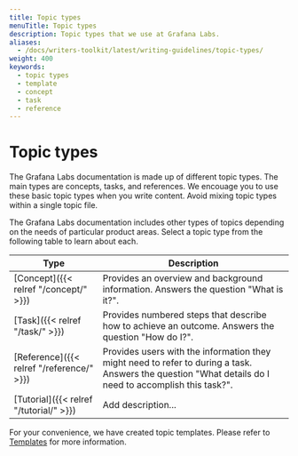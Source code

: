 ```yaml
---
title: Topic types
menuTitle: Topic types
description: Topic types that we use at Grafana Labs.
aliases:
  - /docs/writers-toolkit/latest/writing-guidelines/topic-types/
weight: 400
keywords:
  - topic types
  - template
  - concept
  - task
  - reference
---
```


# Topic types

The Grafana Labs documentation is made up of different topic types. The main types are concepts, tasks, and references. We encouage you to use these basic topic types when you write content. Avoid mixing topic types within a single topic file. 

The Grafana Labs documentation includes other types of topics depending on the needs of particular product areas. Select a topic type from the following table to learn about each.

Type | Description
---|---
[Concept]({{< relref "/concept/" >}}) | Provides an overview and background information. Answers the question "What is it?".
[Task]({{< relref "/task/" >}}) | Provides numbered steps that describe how to achieve an outcome. Answers the question "How do I?".
[Reference]({{< relref "/reference/" >}}) | Provides users with the information they might need to refer to during a task. Answers the question "What details do I need to accomplish this task?".
[Tutorial]({{< relref "/tutorial/" >}}) |  Add description...

For your convenience, we have created topic templates. Please refer to [Templates](https://github.com/grafana/writers-toolkit/tree/main/docs/static/templates) for more information.
